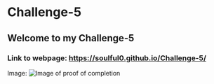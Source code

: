 # Challenge-5

## Welcome to my Challenge-5


### Link to webpage: https://soulful0.github.io/Challenge-5/

Image: 
![Image of proof of completion](/img/Challenge-4-Screenshot.png?raw=true "Challenge-4-Screenshot.png")
